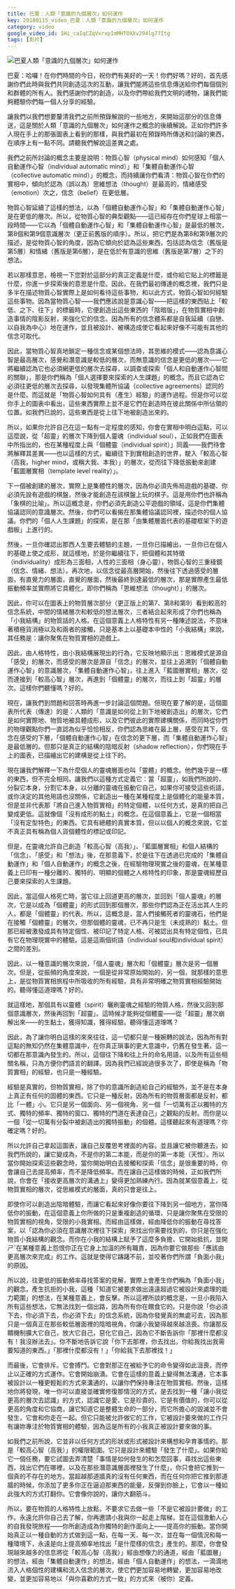 ```yaml
---
title: 巴夏：人類「意識的九個層次」如何運作
key: 20180115_video_巴夏：人類「意識的九個層次」如何運作
category: video
google_video_id: 1Hi_caIqCZqVxrxpImMHTOXXv294lg77Itg
tags: [影片]
---
```


![巴夏人類「意識的九個層次」如何運作](/assets/images/巴夏人類「意識的九個層次」如何運作.jpg)

巴夏：哈囉！在你們時間的今日，祝你們有美好的一天！你們好嗎？好的，首先感謝你們此時與我們共同創造這次的互動，讓我們能將這些信息傳送給你們每個個別和群體的所有人。我們感謝你們的創造，以及你們帶給我們文明的禮物，讓我們能夠體驗你們每一個人分享的經驗。

讓我們以我們想要釐清我們之前所預錄解說的一些地方，來開始這部分的信息傳送，這是關於人類「意識的九個層次」如何運作之概念的後續解說。正如你們許多人現在手上的那張圖表上看到的那樣，與我們最初在預錄時所傳送和討論的東西，在順序上有一點不同。請聽我們解說這差異之處。

我們之前所討論的概念主要是說明：物質心智（physical mind）如何感知「個人自動運作心智（individual automatic mind）」和「集體自動運作心智（collective automatic mind）」的概念，而持續讓你們看清：物質心智在你們的實相中，傾向於認為（誤以為）思維想法（thought）是最高的，情緒感受（emotion）次之，信念（belief）在更低層。

物質心智延續了這樣的想法，以為「個體自動運作心智」和「集體自動運作心智」是在更低的層次。所以，從物質心智的典型觀點——這已經存在你們星球上相當一段時間——它以為「個體自動運作心智」和「集體自動運作心智」是最低的層次，第8個和第9個意識層次（更正前舊版的順序）。所以，把它們是為第8和第9層次的描述，是從物質心智的角度，因為它傾向於認為這些東西，包括認為信念（舊版是第5層）和情緒（舊版是第6層），是在低於有意識的思維（舊版是第7層）之下的想法。

若以那樣意思，檢視一下您對於這部分的真正定義是什麼，或你給它貼上的標籤是什麼，你進一步探索後的意思是什麼。因此，在我們最初傳達的概念裡，我們只是多半在描述物質心智實際上是如何看待這些事物，和以此方式，物質心智如何經驗這些事物。因為當物質心智——我們應該說是意識心智——把這樣的東西貼上「較低、之下、往下」的標籤時，它便創造出這些東西的「陰暗版」，在物質實相中創造事情的陰影反射，來強化它的信念。因為所有的信念體系都是自我延續（自戀、以自我為中心）地在運作，並且被設計、被構造成使它看起來好像不可能有其他的信念可取代。

因此，當物質心智真地鎖定一種信念或某個想法時，其思維的模式——認為意識心智是最高層次，感覺和潛意識是較低的層次，而無意識的信念是更低的層次——它將繼續認為它也必須網更低的層次去探尋，以調查或探索「個人和自動運作心智間的關聯」，那是你們稱為「個人選擇要來探索的人生課題」的概念。而且它認為它必須往更低的層次去探尋，以發現集體所協議（collective agreements）認同的是什麼。而這就是「物質心智如何具有（產生）經驗」的運作過程。但是你可以從你手上的圖表中看出，這些東西實際上並不是它們在創造時在彼此關係中所佔領的位置。如我們已說的，這些東西是從上往下地被創造出來的。

所以，如果你允許自己在這一點有一定程度的感知，你會在實相中明白這點，可以這麼說，從「超靈」的層次下降到個人靈魂（individual soul），正如我們在圖表中所指出的，也在某種程度上與「個體靈（individual spirit）」同義——我們待會將解釋其差異——也以這樣的方式，繼續往下到實相創造的世界，駛入「較高心智（高我，higher mind，或稱大我、本我）」的層次，從而往下降低振動來創建「藍圖層實相（template level reality）」。

下一個被創建的層次，實際上是集體性的層次，因為你必須先佈局遊戲的基礎、你必須先設有遊戲的棋盤，然後才能創造在該棋盤上玩的棋子。這是用你們也許稱為「象棋的比喻」。所以這概念是，你們必須先創造公平遊戲的領域，這是你們集體協議認同的意識層次。然後，你們可以看摋在那集體協議認同裡，描述你的個人協議。你們的「個人人生課題」的探索，是在那「由集體層面代表的基礎框架下的遊戲板」上進行的。

然後，一旦你確認出那西人生要去體驗的主題，一旦你已描繪出，一旦你已在個人的基礎上使之成形，就這樣地，於是你繼續往下，把個體和其特徵（individuality）成形為三面相，人性的三面相（身心靈），物質心智的三重稜鏡（信念、情緒、想法）。再次地，以信念從最高層開始，然後往下透過感受的層面，有直覺力的層面，直覺的層面，然後最終到達最低的層次，那是實際產生最低振動頻率並實際將它具體化，即你們稱為「思維想法（thought）」的層次。

因此，你可以在圖表上的物質層次部分（更正版上的第7、第8和第9）看到較高的信念系統，中間的情緒層次和較低的想法層次，三者結合起來形成了你們也稱為「小我結構」的物質話的人格。在這個意義上人格特性有另一種陳述說法，不意味著積極貨消極以及和兩者的接觸，只是基本上以基礎本中性的「小我結構」來說，其任務是：讓你聚焦在物質實相的遊戲上。

因此，由人格特性，由小我結構展現出的行為，它反映地顯示出：思維模式是源自「感受」的層次，而感受的層次是源自「信念」的層次，並往上追溯到「個體自動運作心智」的意識層次，「集體自動運作心智」，往上進入「藍圖層實相」層次，從而連接到「較高心智」層次，再進到「個體靈」的層次，而往上到「超靈」的層次。這樣你們聽懂嗎？好的。

現在，讓我們到問題和回答時再進一步討論這個問題。但現在要了解的是，這個圖表所代表（傳達）的是：人類的「意識是如何從上到下地被創造出」的層次，它們是如何實際地、物質地被具體成形，以及它們彼此的實際建構關係，而同時從你們的物理觀點你們一直認為似乎恰恰相反，你們認為思維在最上層，感受在其下，信念在感受的下層，「個體自動運作心智」在信念的更下層，而「集體自動運作心智」是最低層的。但那只是真正的結構的陰暗反射（shadow reflection），你們現在手上的圖表，已描繪出它的建構是從上往下的。

現在讓我們解釋一下為什麼個人的靈魂層面也叫「靈體」的概念。他們幾乎是一樣的東西，但不完全相同。讓我們以這種方式定義它：當「超靈」，如我們所說的，分裂它本身，分割它本身，以分離的靈魂在振動它自己，如果你可接受這些術語，或你決定的其他用語也沒關係，它創造出一種在某種程度上是個體化的能量本質，但是並非代表那「將自己進入物質實相」的特定個體，以任何方式，是真的把自己變成更低。這就像個「沒有成形的黏土」的概念。在這個意義上，它是一個相當「沒有定型特色」的東西。它具有總體的真實本質，但以以個人的概念來說，它並不真正具有稱為個人貨個體性的標記或印記。

但是，在靈魂允許自己創造「較高心智（高我）」、「藍圖層實相」和個人結構的「信念」、「感受」和「想法」後，在那意義下，於是往下在透過已完成的「集體自動運作」和「個人自動運作」的概念之後，在經驗物理現實之後的靈魂，在某種意義上已印有一種分離的、獨特的、明顯的個體之人格特性的印象，那是靈魂經歷自己要來探索的人生課題。

因此，當這個人格死亡時，當它往上回道更高的層次，並回到「個人靈魂」的層次，它是以成為「個體靈」的形式回到那個層次，那些你們認為正在活出其人生的人，都是「個體靈」的代表。所以，這概念是，當人們接觸死者的靈魂石，他們是在接觸「個體靈」的層次，但那個體的靈魂，已不再只是生（未成熟的）黏土。但那已經被激發成具有特定個性、被印記了特定人格、可被認出具有特定個性，已具有它在物理現實中的體驗。這是這兩個術語（individual soul和individual spirit）之間的差別。

因此，以一種意識的層次來說，「個人靈魂」層次和「個體靈」層次是另一個層次。但是，從振頻的角度來說，一個是從非常原始開始的，另一個，就那樣的意思上，是從物質實相旅程中所吸收的所有經驗，具有非常明確之物質實相經驗開始的。聽得懂這道理嗎？好的。

就這樣地，那個具有以靈體（spirit）曬刷靈魂之經驗的物質人格，然後又回到那個意識層次，然後再回到「超靈」。這時候才能夠從個體靈——從「超靈」層次崩解出來——的生黏土，獲得知識，獲得經驗。聽得懂這道理嗎？

因此，為了讓你明白這樣的來來往往，這一切都只是一種婉轉的說法，因為所有對這點的無知仍然在集體意識中，在你真正瑣事的更大意識中，仍舊在發生著。這一切都在那意識內發生的。所以，這個往下降和往上升的命名用語，以及所有這些相關名稱，只為方便你們語言的翻譯。因為我們已經說過很多次了，即使是稱為「物質實相」的經驗，也只是一種經驗。

經驗是真實的，但物質實相，除了你的意識所創造給自己的經驗外，並不是在本身上真正有任何的固體的東西。它只是一種反射，因為所有的物質層面都是反射，都比「一體」小。它只是另一個面向、另一個視角、另一個「一切萬有正以獨特的方式、獨特的頻率、獨特的窗口、獨特的門道在表達自己」之觀點的反射。而你是以一個「從一切萬有分裂中被創造出的獨特振動」的個體。這樣聽起來有道理嗎？你確定嗎？好的。

所以允許自己拿起這圖表，讓自己反覆思考裡面的內容。並且讓它被你聽進去，如我們所說的，讓它變成為，不是你的第二本能，而是你的第一本能（天性）。所以當你開始探索這些觀念時，當你開始明白去接觸和探索「信念」是很重要的時，你會讓自己去提高頻率，而不是降低頻率。而在讓自己這樣做的時候，正如我們所說，你會在「接收更高層次的溝通上」變得更加熟練內行。因為就某個意義上，從物質實相的層次，從思維模式的層面，真的只會是往上。

即使你可以創造出陰暗體驗，而讓它看起來好像你要往下降到另一個地方，當你降低你的振動，在這個意義上你所做的只是重複創造的循環，只是讓你聚焦在受限的物質實相的視角，受限的小我實相。而經由這樣做，經由降低你的振動在尋找答案，以「認為你必須在意識層次裡往下探索」來找出你需要找到的，你只是在強化物質小我結構的觀念。而你在小我的結構上賦予了這麼多負擔，它開始抵抗，並開ㄕˇ在某種意義上怨恨你正在它身上加溫的所有職責，因為你要它做那些「應該由更高層次來完成」的工作。這就是使得它躊躇不前，並咬著你們所謂「負面小我」的原因。

所以說，往更低的振動頻率尋找答案的見解，實際上會產生你們稱為「負面小我」的觀念，產生抗拒的小我，這種「知道它被要求做出遠遠超過它被設計來處理的能力範圍」的想法，在某種意義上，會反擊。所以這裡所談的概念是，一旦小我陷入所有這些想法，它無法找到一個出路，因為所有你在餵食它的。只是你說「你必須下去，你必須下去，你必須下去」的信念系統，因為你發覺真的無處可去，因為那只是一個真正在那些較低層面裡的陰暗視角，你讓小我變得越來越沮喪。你讓那反饋機制擴大它自己，放大它自己，惡化它自己，因為它不斷告訴你「那裡什麼都沒有！我沒辦法去」。你不斷地告訴它說「你下去那裡，你去找出，你給我找出我需要知道的東西。」「那裡什麼都沒有！」「你給我下去那裡找！」

而最後，它會排斥。它會搏鬥。它會對那正在被給予它的命令變得如此沮喪，而停止以正確的方式運作。它會開始崩潰。它會在這樣的意義上變得無法溝通，它本事被設計以一種更輕鬆的方式來溝通的，以讓你們保持專注在物質實相。然後，這樣地你將發現，唯一你可以直接並確實修復那情況的方式，是去找到一種「讓小我從更高的層次去認識」的方式，認識它是愛、它是珍貴的、它是有價值的，你可以從更高的角度和它協商，讓它知道它是整體生命的一部分，而它所擔心的毀滅並不會發生，它會和你走在一起。但它只能被允許做它的工作，它被設計要來做的工作只有讓妳專注於物質實相的體驗，因為這是所有的小我真正被設計要來做的事。

如我們之前所說，它並非以任何方式的形狀或形式被設計來構想和孕育事情的。那是「較高心智（高我）」的權限範圍。它只是設計來體驗「發生了什麼」。如果你給它一個任務，要它試圖去弄清楚「事情是如何發生的和怎麼回事，尋找出這些東西，找出它們在哪裡，以及在那些潛意識層面裡發生了什麼」，你只會把它推到一個真的不存在的地方。當超越那道牆真的沒有任何東西，而在任何你把它推到那道牆的時候，你添加了更多你正在逼迫那東西的能量，反彈到你臉上，它會以一種如此強大的方式打翻你。它會像你說的，讓你大翻筋斗。

所以，要在物質的人格特性上放鬆。不要求它去做一些「不是它被設計要做」的工作。永遠允許你自己去了解，你再邀請小我與你一起走上階梯，並在這個激動人心的自我發現旅程——你所創造成為你獨特的創作面向上——提高你的振動。當你開始真正以一種自動的方式做到這一點，在每一天、每一次，並在每一個情況和每一種環境下，永遠是向上提高頻率地找出「是什麼樣的信念」產生的。那麼，你會發現越來越多的信息將從「較高心智（高我）」經由想像力的通道，經由「藍圖層」的想法，經由「集體自動運作」的想法，經由「個人自動運作」的想法，一滴滴地流入人格個性的建構和流入信念的層次，使它們更加容易地轉變，更加容易地改變，並更加容易地以「與你喜歡的方式一致」的方式來（被你）定義。


